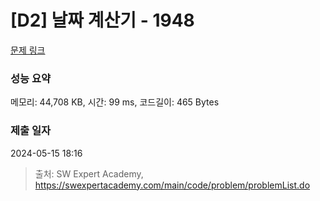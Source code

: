 # [D2] 날짜 계산기 - 1948 

[문제 링크](https://swexpertacademy.com/main/code/problem/problemDetail.do?contestProbId=AV5PnnU6AOsDFAUq) 

### 성능 요약

메모리: 44,708 KB, 시간: 99 ms, 코드길이: 465 Bytes

### 제출 일자

2024-05-15 18:16



> 출처: SW Expert Academy, https://swexpertacademy.com/main/code/problem/problemList.do